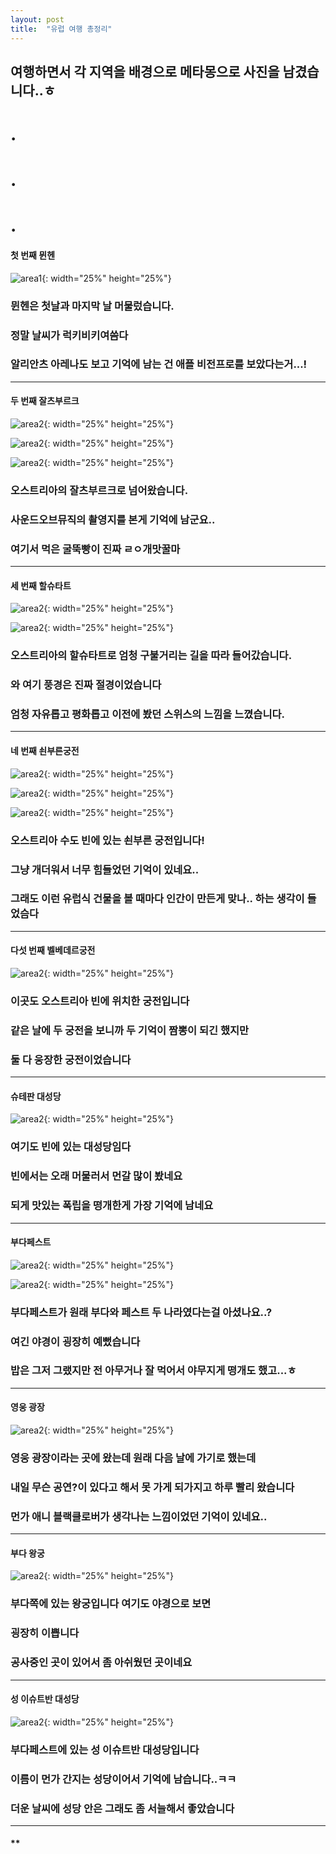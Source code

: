 ```yaml
---
layout: post
title:  "유럽 여행 총정리"
---
```


여행하면서 각 지역을 배경으로 메타몽으로 사진을 남겼습니다..ㅎ
---
# .
# .
# .

#### **첫 번째 뮌헨**
![area1](/images/Munich-1.jpg){: width="25%" height="25%"}
### 뮌헨은 첫날과 마지막 날 머물렀습니다.
### 정말 날씨가 럭키비키여씀다
### 알리안츠 아레나도 보고 기억에 남는 건 애플 비전프로를 보았다는거...!
___
#### **두 번째 잘츠부르크**
![area2](images/Salzburg-1.jpg){: width="25%" height="25%"}

![area2](images/Salzburg-2.jpg){: width="25%" height="25%"}

![area2](images/Salzburg-3.jpg){: width="25%" height="25%"}
### 오스트리아의 잘츠부르크로 넘어왔습니다.
### 사운드오브뮤직의 촬영지를 본게 기억에 남군요..
### 여기서 먹은 굴뚝빵이 진짜 ㄹㅇ개맛꿀마
___
#### **세 번째 할슈타트**
![area2](images/Hallstatt-1.jpg){: width="25%" height="25%"}

![area2](images/Hallstatt-2.jpg){: width="25%" height="25%"}
### 오스트리아의 할슈타트로 엄청 구불거리는 길을 따라 들어갔습니다.
### 와 여기 풍경은 진짜 절경이었습니다
### 엄청 자유롭고 평화롭고 이전에 봤던 스위스의 느낌을 느꼈습니다.
___
#### **네 번째 쇤부른궁전**
![area2](images/Schönbrunn-1.jpg){: width="25%" height="25%"}

![area2](images/Schönbrunn-2.jpg){: width="25%" height="25%"}

![area2](images/Schönbrunn-3.jpg){: width="25%" height="25%"}
### 오스트리아 수도 빈에 있는 쇤부른 궁전입니다!
### 그냥 개더워서 너무 힘들었던 기억이 있네요..
### 그래도 이런 유럽식 건물을 볼 때마다 인간이 만든게 맞나.. 하는 생각이 들었슴다
___
#### **다섯 번째 벨베데르궁전**
![area2](images/Belvedere-1.jpg){: width="25%" height="25%"}
### 이곳도 오스트리아 빈에 위치한 궁전입니다
### 같은 날에 두 궁전을 보니까 두 기억이 짬뽕이 되긴 했지만
### 둘 다 웅장한 궁전이었습니다
___
#### **슈테판 대성당**
![area2](images/Stephen-1.jpg){: width="25%" height="25%"}
### 여기도 빈에 있는 대성당임다
### 빈에서는 오래 머물러서 먼갈 많이 봤네요
### 되게 맛있는 폭립을 떵개한게 가장 기억에 남네요
___
#### **부다페스트**
![area2](images/Budapest-1.jpg){: width="25%" height="25%"}

![area2](images/Budapest-2.jpg){: width="25%" height="25%"}
### 부다페스트가 원래 부다와 페스트 두 나라였다는걸 아셨나요..?
### 여긴 야경이 굉장히 예뻤습니다
### 밥은 그저 그랬지만 전 아무거나 잘 먹어서 야무지게 떵개도 했고...ㅎ
___
#### **영웅 광장**
![area2](images/Heroes-1.jpg){: width="25%" height="25%"}
### 영웅 광장이라는 곳에 왔는데 원래 다음 날에 가기로 했는데
### 내일 무슨 공연?이 있다고 해서 못 가게 되가지고 하루 빨리 왔습니다
### 먼가 애니 블랙클로버가 생각나는 느낌이었던 기억이 있네요..
___
#### **부다 왕궁**
![area2](images/Buda-1.jpg){: width="25%" height="25%"}
### 부다쪽에 있는 왕궁입니다 여기도 야경으로 보면
### 굉장히 이쁩니다
### 공사중인 곳이 있어서 좀 아쉬웠던 곳이네요
___
#### **성 이슈트반 대성당**
![area2](images/Istvan-1.jpg){: width="25%" height="25%"}
### 부다페스트에 있는 성 이슈트반 대성당입니다
### 이름이 먼가 간지는 성당이어서 기억에 남습니다..ㅋㅋ
### 더운 날씨에 성당 안은 그래도 좀 서늘해서 좋았습니다
___
#### **

